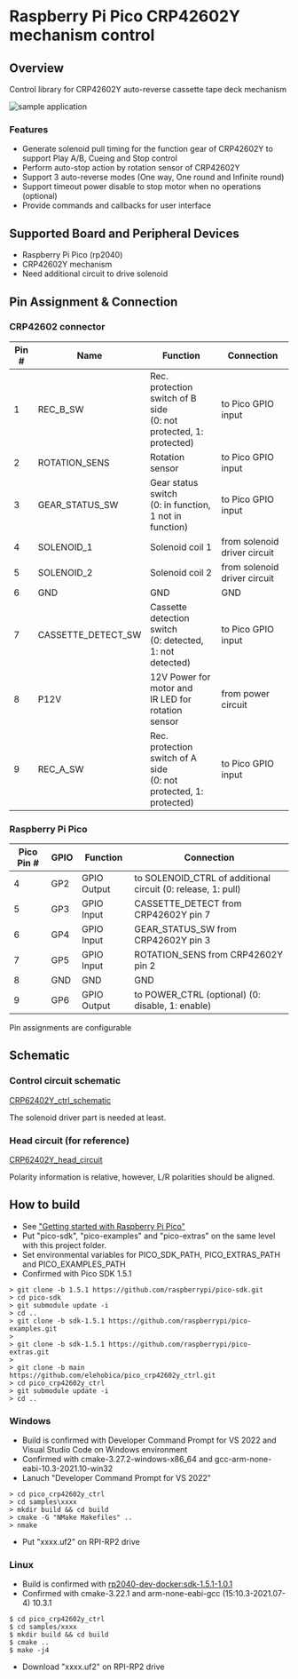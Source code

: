# Raspberry Pi Pico CRP42602Y mechanism control

## Overview
Control library for CRP42602Y auto-reverse cassette tape deck mechanism

![sample application](doc/sample_app.gif)

### Features
* Generate solenoid pull timing for the function gear of CRP42602Y to support Play A/B, Cueing and Stop control
* Perform auto-stop action by rotation sensor of CRP42602Y
* Support 3 auto-reverse modes (One way, One round and Infinite round)
* Support timeout power disable to stop motor when no operations (optional)
* Provide commands and callbacks for user interface

## Supported Board and Peripheral Devices
* Raspberry Pi Pico (rp2040)
* CRP42602Y mechanism
* Need additional circuit to drive solenoid

## Pin Assignment & Connection
### CRP42602 connector
| Pin # | Name | Function | Connection |
----|----|----|----
| 1 | REC_B_SW | Rec. protection switch of B side<br>(0: not protected, 1: protected) | to Pico GPIO input |
| 2 | ROTATION_SENS | Rotation sensor | to Pico GPIO input |
| 3 | GEAR_STATUS_SW | Gear status switch<br>(0: in function, 1 not in function) | to Pico GPIO input |
| 4 | SOLENOID_1 | Solenoid coil 1 | from solenoid driver circuit |
| 5 | SOLENOID_2 | Solenoid coil 2 | from solenoid driver circuit |
| 6 | GND | GND | GND |
| 7 | CASSETTE_DETECT_SW | Cassette detection switch<br>(0: detected, 1: not detected) | to Pico GPIO input |
| 8 | P12V | 12V Power for motor and<br>IR LED for rotation sensor | from power circuit |
| 9 | REC_A_SW | Rec. protection switch of A side<br>(0: not protected, 1: protected) | to Pico GPIO input |

### Raspberry Pi Pico
| Pico Pin # | GPIO | Function | Connection |
----|----|----|----
| 4 | GP2 | GPIO Output | to SOLENOID_CTRL of additional circuit (0: release, 1: pull) |
| 5 | GP3 | GPIO Input | CASSETTE_DETECT from CRP42602Y pin 7 |
| 6 | GP4 | GPIO Input | GEAR_STATUS_SW from CRP42602Y pin 3 |
| 7 | GP5 | GPIO Input | ROTATION_SENS from CRP42602Y pin 2 |
| 8 | GND | GND | GND |
| 9 | GP6 | GPIO Output | to POWER_CTRL (optional) (0: disable, 1: enable) |

Pin assignments are configurable

## Schematic
### Control circuit schematic
[CRP62402Y_ctrl_schematic](doc/CRP62402Y_ctrl_schematic.pdf)

The solenoid driver part is needed at least.

### Head circuit (for reference)
[CRP62402Y_head_circuit](doc/CRP42602Y_head_circuit.png)

Polarity information is relative, however, L/R polarities should be aligned.

## How to build
* See ["Getting started with Raspberry Pi Pico"](https://datasheets.raspberrypi.org/pico/getting-started-with-pico.pdf)
* Put "pico-sdk", "pico-examples" and "pico-extras" on the same level with this project folder.
* Set environmental variables for PICO_SDK_PATH, PICO_EXTRAS_PATH and PICO_EXAMPLES_PATH
* Confirmed with Pico SDK 1.5.1
```
> git clone -b 1.5.1 https://github.com/raspberrypi/pico-sdk.git
> cd pico-sdk
> git submodule update -i
> cd ..
> git clone -b sdk-1.5.1 https://github.com/raspberrypi/pico-examples.git
>
> git clone -b sdk-1.5.1 https://github.com/raspberrypi/pico-extras.git
> 
> git clone -b main https://github.com/elehobica/pico_crp42602y_ctrl.git
> cd pico_crp42602y_ctrl
> git submodule update -i
> cd ..
```
### Windows
* Build is confirmed with Developer Command Prompt for VS 2022 and Visual Studio Code on Windows environment
* Confirmed with cmake-3.27.2-windows-x86_64 and gcc-arm-none-eabi-10.3-2021.10-win32
* Lanuch "Developer Command Prompt for VS 2022"
```
> cd pico_crp42602y_ctrl
> cd samples\xxxx
> mkdir build && cd build
> cmake -G "NMake Makefiles" ..
> nmake
```
* Put "xxxx.uf2" on RPI-RP2 drive
### Linux
* Build is confirmed with [rp2040-dev-docker:sdk-1.5.1-1.0.1]( https://hub.docker.com/r/elehobica/rp2040-dev-docker) 
* Confirmed with cmake-3.22.1 and arm-none-eabi-gcc (15:10.3-2021.07-4) 10.3.1
```
$ cd pico_crp42602y_ctrl
$ cd samples/xxxx
$ mkdir build && cd build
$ cmake ..
$ make -j4
```
* Download "xxxx.uf2" on RPI-RP2 drive
